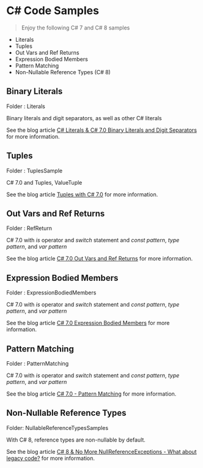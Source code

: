 # C# Code Samples

> Enjoy the following C# 7 and C# 8 samples

* Literals
* Tuples
* Out Vars and Ref Returns
* Expression Bodied Members
* Pattern Matching
* Non-Nullable Reference Types (C# 8)

## Binary Literals

Folder : Literals

Binary literals and digit separators, as well as other C# literals

See the blog article [C# Literals & C# 7.0 Binary Literals and Digit Separators](https://csharp.christiannagel.com/2016/10/06/literals/ "Literals") for more information.

## Tuples

Folder : TuplesSample

C# 7.0 and Tuples, ValueTuple

See the blog article [Tuples with C# 7.0](https://csharp.christiannagel.com/2016/10/11/tuples/ "Tuples") for more information.

## Out Vars and Ref Returns

Folder : RefReturn

C# 7.0 with *is* operator and *switch* statement and *const pattern*, *type pattern*, and *var pattern*

See the blog article [C# 7.0 Out Vars and Ref Returns](https://csharp.christiannagel.com/2017/02/01/refreturns/ "Out Vars and Ref Returns") for more information.

## Expression Bodied Members

Folder : ExpressionBodiedMembers

C# 7.0 with *is* operator and *switch* statement and *const pattern*, *type pattern*, and *var pattern*

See the blog article [C# 7.0 Expression Bodied Members](https://csharp.christiannagel.com/2017/01/25/expressionbodiedmembers/ "Expression Bodied Members") for more information.

## Pattern Matching

Folder : PatternMatching

C# 7.0 with *is* operator and *switch* statement and *const pattern*, *type pattern*, and *var pattern*

See the blog article [C# 7.0 - Pattern Matching](https://csharp.christiannagel.com/2017/02/15/patternmatching/ "Pattern Matching") for more information.

## Non-Nullable Reference Types

Folder: NullableReferenceTypesSamples

With C# 8, reference types are non-nullable by default.

See the blog article [C# 8 & No More NullReferenceExceptions - What about legacy code?](https://csharp.christiannagel.com/2018/06/20/nonnullablereferencetypes/) for more information.
